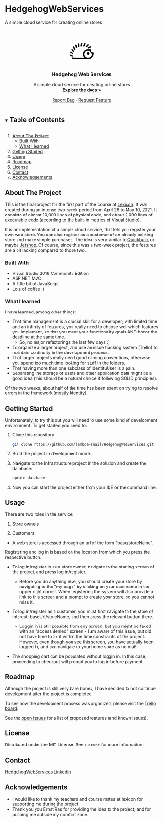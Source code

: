 # HedgehogWebServices

A simple cloud service for creating online stores

<!--
*** Thanks for checking out the Best-README-Template. If you have a suggestion
*** that would make this better, please fork the repo and create a pull request
*** or simply open an issue with the tag "enhancement".
*** Thanks again! Now go create something AMAZING! :D
***
***
***
*** To avoid retyping too much info. Do a search and replace for the following:
*** github_username, repo_name, twitter_handle, email, project_title, project_description
-->


<!-- PROJECT LOGO -->
<br />
<p align="center">
  <a href="https://github.com/lambda-snail/HedgehogWebServices">
    <img src="https://github.com/lambda-snail/HedgehogWebServices/blob/stable/Hedgehog.UI/wwwroot/media/hedgehog-svgrepo-com.svg" alt="Logo" width="80" height="80">
  </a>

  <h3 align="center">Hedgehog Web Services</h3>

  <p align="center">
    A simple cloud service for creating online stores
    <br />
    <a href="https://github.com/lambda-snail/HedgehogWebServices"><strong>Explore the docs »</strong></a>
    <br />
    <br />
    <a href="https://github.com/lambda-snail/HedgehogWebServices/issues">Report Bug</a>
    ·
    <a href="https://github.com/lambda-snail/HedgehogWebServices/issues">Request Feature</a>
  </p>
</p>



<!-- TABLE OF CONTENTS -->
<details open="open">
  <summary><h2 style="display: inline-block">Table of Contents</h2></summary>
  <ol>
    <li>
      <a href="#about-the-project">About The Project</a>
      <ul>
        <li><a href="#built-with">Built With</a></li>
        <li><a href="#what-i-learned">What I learned</a></li>
      </ul>
    </li>
    <li>
      <a href="#getting-started">Getting Started</a>
    </li>
    <li><a href="#usage">Usage</a></li>
    <li><a href="#roadmap">Roadmap</a></li>
    <li><a href="#license">License</a></li>
    <li><a href="#contact">Contact</a></li>
    <li><a href="#acknowledgements">Acknowledgements</a></li>
  </ol>
</details>



<!-- ABOUT THE PROJECT -->
## About The Project

This is the final project for the first part of the course at [Lexicon](https://www.lexicon.se/Businesscenters/Lexicon-Malmo/). It was created during an intense two-week period from April 26 to May 10, 2021. It consists of almost 10,000 lines of physical code, and about 2,000 lines of executable code (according to the built-in metrics of Visual Studio).

It is an implementation of a simple cloud service, that lets you register your own web store. You can also register as a customer of an already existing store and make simple purchases. The idea is very similar to [Quickbutik](https://quickbutik.com/sv) or maybe [Jetshop](https://www.jetshop.io/). Of course, since this was a two-week project, the features are a bit lacking compared to those two.

### Built With

* Visual Studio 2019 Community Edition
* ASP.NET MVC
* A little bit of JavaScript
* Lots of coffee :)

### What I learned

I have learned, among other things:

* That time management is a crucial skill for a developer; with limited time and an infinity of features, you really need to choose well which features you implement, so that you meet your functionality goals AND honor the deadline at the same time.
  * So, no major refactorings the last few days :)
* To organize a larger project, and use an issue tracking system (Trello) to maintain continuity in the development process.
* That larger projects really need good naming conventions, otherwise you spend too much time looking for stuff in the folders.
* That having more than one subclass of IdentituUser is a pain.
* Separating the storage of users and other application data might be a good idea (this should be a natural choice if following SOLID principles).


Of the two weeks, about half of the time has been spent on trying to resolve errors in the framework (mostly Identity).

<!-- GETTING STARTED -->
## Getting Started

Unfortunately, to try this out you will need to use some kind of development environment. To get started you need to:

1. Clone this repository
    ```sh
    git clone https://github.com/lambda-snail/HedgehogWebServices.git
    ```

2. Build the project in development mode.

3. Navigate to the Infrastructure project in the solution and create the database:
    ```sh
    update-database
    ```
4. Now you can start the project either from your IDE or the command line.


<!-- USAGE EXAMPLES -->
## Usage

There are two roles in the service:

1. Store owners

2. Customers

* A web store is accessed through an url of the form "base/storeName".

Registering and log in is based on the location from which you press the respective button.

* To log in/register in as a store owner, navigate to the starting screen of the project, and press log in/register.

  * Before you do anything else, you should create your store by navigating to the "my page" by clicking on your user name in the upper right corner. When registering the system will also provide a link to this screen and a prompt to create your store, so you cannot miss it.

* To log in/register as a customer, you must first navigate to the store of interest: baseUrl/storeName, and then press the relevant button there.

  * Loggin in is still possible from any screen, but you might be faced with an "access denied" screen - I am aware of this issue, but did not have time to fix it within the time constraints of the project. However, even though you see this screen, you have actually been logged in, and can navigate to your home store as normal!

* The shopping cart can be populated without loggin in. In this case, proceeding to checkout will prompt you to log in before payment.


<!-- ROADMAP -->
## Roadmap

Although the project is still very bare bones, I have decided to not continue development after the project is completed.

To see how the development process was organized, please visit the [Trello board](https://trello.com/b/f00NL1fp/hedgehog-service-roadmap).

See the [open issues](https://github.com/github_username/repo_name/issues) for a list of proposed features (and known issues).


<!-- LICENSE -->
## License
Distributed under the MIT License. See `LICENSE` for more information.


<!-- CONTACT -->
## Contact

[HedgehogWebServices](https://github.com/lambda-snail/HedgehogWebServices)
[Linkedin](https://www.linkedin.com/in/niclas-blomberg-b7a05211a/) 

<!-- ACKNOWLEDGEMENTS -->
## Acknowledgements

* I would like to thank my teachers and course mates at lexicon for supporting me during the project.
* Thank you you Ernst Ras for providing the idea to the project, and for pushing me outside my comfort zone.
